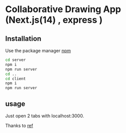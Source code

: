 # Collaborative Drawing App (Next.js(14) , express )

## Installation

Use the package manager [npm](https://nodejs.org/en)

```bash
cd server
npm i
npm run server
cd ..
cd client
npm i
npm run server
```

## usage

Just open 2 tabs with localhost:3000.

Thanks to [ref](https://www.youtube.com/watch?v=Dib5TYHHfgA)
